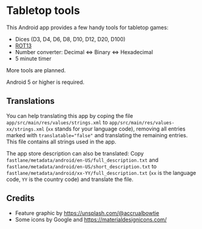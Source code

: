 # Tabletop tools

This Android app provides a few handy tools for tabletop games:
* Dices (D3, D4, D6, D8, D10, D12, D20, D100)
* [ROT13](https://en.wikipedia.org/wiki/ROT13)
* Number converter: Decimal <=> Binary <=> Hexadecimal
* 5 minute timer

More tools are planned.

Android 5 or higher is required.

## Translations

You can help translating this app by coping the file `app/src/main/res/values/strings.xml` to `app/src/main/res/values-xx/strings.xml` (`xx` stands for your language code), removing all entries marked with `translatable="false"` and translating the remaining entries. This file contains all strings used in the app.

The app store description can also be translated: Copy `fastlane/metadata/android/en-US/full_description.txt` and `fastlane/metadata/android/en-US/short_description.txt` to `fastlane/metadata/android/xx-YY/full_description.txt` (`xx` is the language code, `YY` is the country code) and translate the file.

## Credits

* Feature graphic by https://unsplash.com/@accrualbowtie
* Some icons by Google and https://materialdesignicons.com/
